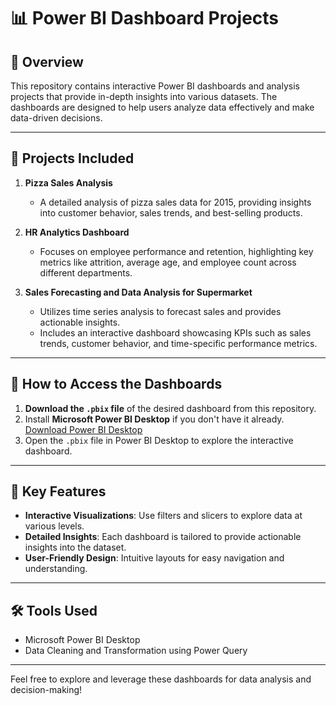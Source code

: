 # 📊 Power BI Dashboard Projects

## 📝 Overview
This repository contains interactive Power BI dashboards and analysis projects that provide in-depth insights into various datasets. The dashboards are designed to help users analyze data effectively and make data-driven decisions.

---

## 📂 Projects Included

1. **Pizza Sales Analysis**  
   - A detailed analysis of pizza sales data for 2015, providing insights into customer behavior, sales trends, and best-selling products.

2. **HR Analytics Dashboard**  
   - Focuses on employee performance and retention, highlighting key metrics like attrition, average age, and employee count across different departments.

3. **Sales Forecasting and Data Analysis for Supermarket**  
   - Utilizes time series analysis to forecast sales and provides actionable insights.  
   - Includes an interactive dashboard showcasing KPIs such as sales trends, customer behavior, and time-specific performance metrics.

---

## 🚀 How to Access the Dashboards
1. **Download the `.pbix` file** of the desired dashboard from this repository.
2. Install **Microsoft Power BI Desktop** if you don't have it already.  
   [Download Power BI Desktop](https://powerbi.microsoft.com/desktop/)
3. Open the `.pbix` file in Power BI Desktop to explore the interactive dashboard.

---

## 📌 Key Features
- **Interactive Visualizations**: Use filters and slicers to explore data at various levels.
- **Detailed Insights**: Each dashboard is tailored to provide actionable insights into the dataset.
- **User-Friendly Design**: Intuitive layouts for easy navigation and understanding.

---

## 🛠️ Tools Used
- Microsoft Power BI Desktop
- Data Cleaning and Transformation using Power Query

---

Feel free to explore and leverage these dashboards for data analysis and decision-making!
